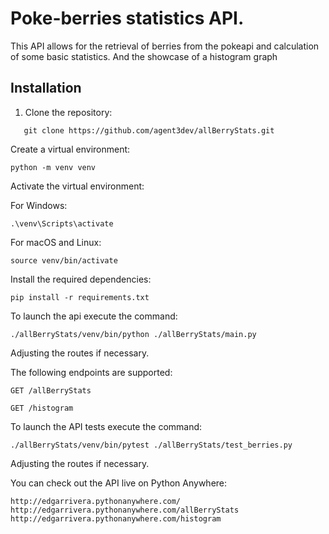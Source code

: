 #  Poke-berries statistics API.

This API allows for the retrieval of berries from the pokeapi and calculation of some basic statistics. 
And the showcase of a histogram graph

## Installation

1. Clone the repository:

```
   git clone https://github.com/agent3dev/allBerryStats.git
```  
Create a virtual environment:

```
python -m venv venv
```

Activate the virtual environment:

For Windows:

```
.\venv\Scripts\activate
```
For macOS and Linux:

```
source venv/bin/activate
```

Install the required dependencies:

```
pip install -r requirements.txt
```

To launch the api execute the command:

```
./allBerryStats/venv/bin/python ./allBerryStats/main.py 
```

Adjusting the routes if necessary.

The following endpoints are supported:

```
GET /allBerryStats

GET /histogram
```

To launch the API tests execute the command:

```
./allBerryStats/venv/bin/pytest ./allBerryStats/test_berries.py
```
Adjusting the routes if necessary.

You can check out the API live on Python Anywhere:

```
http://edgarrivera.pythonanywhere.com/
http://edgarrivera.pythonanywhere.com/allBerryStats
http://edgarrivera.pythonanywhere.com/histogram
```